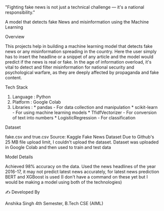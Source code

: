 "Fighting fake news is not just a technical challenge — it's a national responsibility."

A model that detects fake News and misinformation using the Machine Learning

Overview

This projects help in building a machine learning model that detects fake news or any misinformation spreading in the country. 
Here the user simply has to insert the headline or a snippet of any article and the model would predict if the news is real or fake.
In the age of information overload, it's vital to detect and filter misinformation for  national security and psychological warfare, as they are deeply affected by propaganda and fake content.

Tech Stack 
1. Language : Python
2. Platform : Google Colab
3. Libraries :
              * pandas - For data collection and manipulation
              * scikit-learn - For using machine learning models
              * TfidfVectorizer - For conversion of text into numbers
              * LogisticRegression - For classification

Dataset

fake.csv and true.csv
Source: Kaggle Fake News Dataset
Due to Github's 25 MB file upload limit, I couldn't upload the dataset.
Dataset was uploaded in Google Colab and then used to train and test data

Model Details

Achieved 98% accuracy on the data.
Used the news headlines of the year 2016-17, it may not predict latest news accurately, for latest news prediction BERT and XGBoost is used 
(I don't have a command on these yet but I would be making a model using both of the technologies)

✍️ Developed By

Anshika Singh
4th Semester,
B.Tech CSE (AIML)
